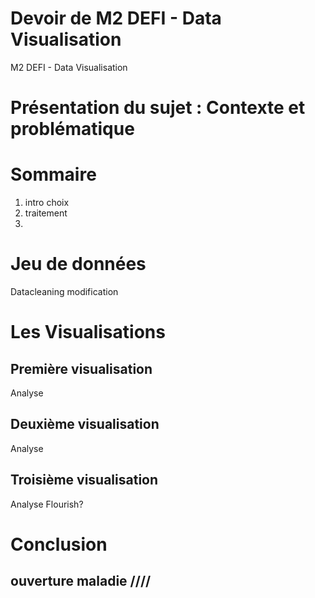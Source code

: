 # Devoir de M2 DEFI - Data Visualisation
M2 DEFI - Data Visualisation

# Présentation du sujet : Contexte et problématique

# Sommaire 
1. intro choix
2. traitement
3. 



# Jeu de données

Datacleaning
modification


# Les Visualisations

## Première visualisation
Analyse

## Deuxième visualisation
Analyse

## Troisième visualisation
Analyse
Flourish?

# Conclusion

ouverture maladie
////
---
